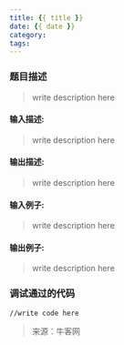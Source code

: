 ```yaml
---
title: {{ title }}
date: {{ date }}
category:
tags:
---
```

### 题目描述
> write description here <!-- more -->

#### 输入描述:
> write description here

#### 输出描述:
> write description here

#### 输入例子:
> write description here

#### 输出例子:
> write description here

### 调试通过的代码

```
//write code here

```


> 来源：牛客网

